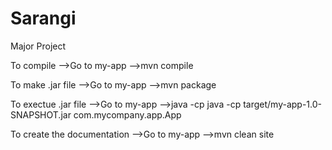 # Sarangi
Major Project

To compile
-->Go to my-app
-->mvn compile

To make .jar file
-->Go to my-app
-->mvn package

To exectue .jar file
-->Go to my-app
-->java -cp java -cp target/my-app-1.0-SNAPSHOT.jar com.mycompany.app.App 

To create the documentation
-->Go to my-app
-->mvn clean site
